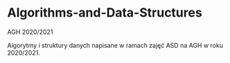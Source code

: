 # Algorithms-and-Data-Structures
AGH 2020/2021

Algorytmy i struktury danych napisane w ramach zajęć ASD na AGH w roku 2020/2021.